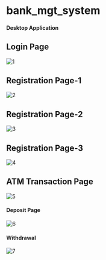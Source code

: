# bank_mgt_system

<h4>Desktop Application</h4>

<h2> Login Page</h2>

![1](https://github.com/sachin-krishna07/bank_mgt_system/assets/103379686/73413eb4-f37d-4bff-94ef-f369cf2a42ec)
<h2>Registration Page-1</h2>

![2](https://github.com/sachin-krishna07/bank_mgt_system/assets/103379686/6d5ee4e9-eedb-4ddf-9479-59f00a26fdee)
<h2>Registration Page-2</h2>

![3](https://github.com/sachin-krishna07/bank_mgt_system/assets/103379686/8993e36d-b06c-488c-8272-ded4b1e0c7b4)
<h2>Registration Page-3</h2>

![4](https://github.com/sachin-krishna07/bank_mgt_system/assets/103379686/a80faa78-c796-4669-b316-35403e1aced0)
<h2>ATM Transaction Page</h2>

![5](https://github.com/sachin-krishna07/bank_mgt_system/assets/103379686/f0952e56-de1b-4172-9506-bae898c07503)
<h4>Deposit Page</h4>

![6](https://github.com/sachin-krishna07/bank_mgt_system/assets/103379686/78e7fba6-71ea-4fa1-b37a-a93fa9900266)
<h4>Withdrawal</h4>

![7](https://github.com/sachin-krishna07/bank_mgt_system/assets/103379686/2eb6f624-3e6e-4e17-a794-42d567c61882)
